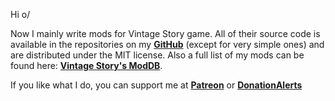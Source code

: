 Hi o/

Now I mainly write mods for Vintage Story game. All of their source code is available in the repositories on my **[GitHub](https://github.com/DArkHekRoMaNT?tab=repositories)** (except for very simple ones) and are distributed under the MIT license. Also a full list of my mods can be found here: **[Vintage Story's ModDB](https://mods.vintagestory.at/list/mod?userid=8)**.

If you like what I do, you can support me at **[Patreon](https://www.patreon.com/darkhekromant)** or **[DonationAlerts](https://www.donationalerts.com/r/darkhekromant)**
